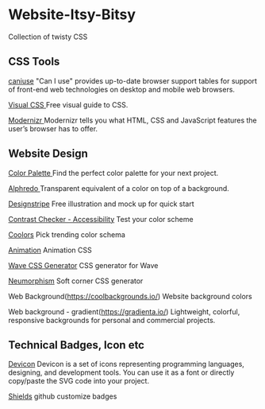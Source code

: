 # Website-Itsy-Bitsy
Collection of twisty CSS 

## CSS Tools
[caniuse](https://caniuse.com/)
"Can I use" provides up-to-date browser support tables for support of front-end web technologies on desktop and mobile web browsers.

[ Visual CSS ](https://cssreference.io/)
Free visual guide to CSS.<br/>

[ Modernizr ](https://modernizr.com/)
Modernizr tells you what HTML, CSS and JavaScript features the user’s browser has to offer.


## Website Design

[ Color Palette ](https://www.colorhub.app/select-palette)
Find the perfect color palette for your next project.

[ Alphredo ](https://alphredo.app/)
Transparent equivalent of a color on top of a background.

[Designstripe](https://designstripe.com/)
Free illustration and mock up for quick start 

[Contrast Checker - Accessibility](https://userway.org/contrast)
Test your color scheme

[Coolors](https://coolors.co/)
Pick trending color schema

[Animation](https://animista.net/)
Animation CSS

[Wave CSS Generator](https://getwaves.io/)
CSS generator for Wave

[Neumorphism](https://neumorphism.io/#e8dede)
Soft corner CSS generator

Web Background(https://coolbackgrounds.io/)
Website background colors

Web background - gradient(https://gradienta.io/)
Lightweight, colorful, responsive backgrounds for personal and commercial projects. 

## Technical Badges, Icon etc
[Devicon](https://devicon.dev/)
Devicon is a set of icons representing programming languages, designing, and development tools. You can use it as a font or directly copy/paste the SVG code into your project.

[Shields](https://shields.io/)
github customize badges
